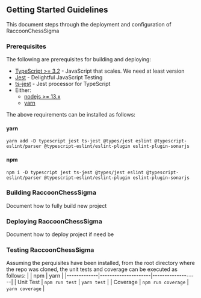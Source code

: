 ## Getting Started Guidelines

This document steps through the deployment and configuration of RaccoonChessSigma

### Prerequisites

The following are prerequisites for building and deploying:

- [TypeScript >= 3.2](https://www.typescriptlang.org/) - JavaScript that scales. We need at least version
- [Jest](https://jestjs.io/) - Delightful JavaScript Testing
- [ts-jest](https://kulshekhar.github.io/ts-jest) - Jest processor for TypeScript
- Either:
  - [nodejs >= 13.x](https://github.com/nodesource/distributions)
  - [yarn](https://github.com/yarnpkg/yarn)

The above requirements can be installed as follows:

#### yarn

`yarn add -D typescript jest ts-jest @types/jest eslint @typescript-eslint/parser @typescript-eslint/eslint-plugin eslint-plugin-sonarjs`

#### npm

`npm i -D typescript jest ts-jest @types/jest eslint @typescript-eslint/parser @typescript-eslint/eslint-plugin eslint-plugin-sonarjs`

### Building RaccoonChessSigma

Document how to fully build new project

### Deploying RaccoonChessSigma

Document how to deploy project if need be

### Testing RaccoonChessSigma

Assuming the perquisites have been installed, from the root directory where the repo was cloned, the unit tests and coverage can be executed as follows:
| | npm | yarn |
|-------------|---------------------|-------------------|
| Unit Test | `npm run test` | `yarn test` |
| Coverage | `npm run coverage` | `yarn coverage` |
